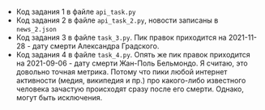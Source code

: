 - Код задания 1 в файле `api_task.py`
- Код задания 2 в файле `api_task_2.py`, новости записаны в `news_2.json`
- Код задания 3 в файле `task_3.py`.
Пик правок приходится на 2021-11-28 - дату смерти Александра Градского.
- Код задания 4 в файле `task_4.py`.
Опять же пик правок приходится на 2021-09-06 - дату смерти Жан-Поль Бельмондо. Я считаю, это довольно точная метрика. Потому что пики любой интернет активности (медия, википедия и пр.) про какого-либо известного человека зачастую происходят сразу после его смерти. Однако, могут быть исключения.